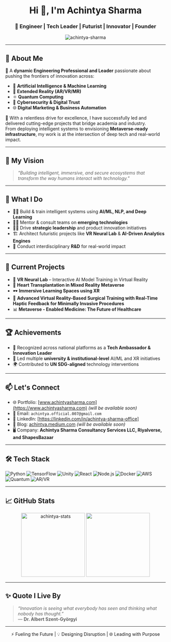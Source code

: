 <h1 align="center">Hi 👋, I'm Achintya Sharma</h1>
<h3 align="center">🚀 Engineer | Tech Leader | Futurist | Innovator | Founder</h3>

<p align="center">
  <img src="https://komarev.com/ghpvc/?username=achintya-sharma&label=Profile+Views&color=0e75b6&style=flat" alt="achintya-sharma" />
</p>

---

## 🌟 About Me

🔧 A **dynamic Engineering Professional and Leader** passionate about pushing the frontiers of innovation across:

- 🤖 **Artificial Intelligence & Machine Learning**  
- 🧠 **Extended Reality (AR/VR/MR)**  
- ⚛️ **Quantum Computing**  
- 🔐 **Cybersecurity & Digital Trust**  
- 🌐 **Digital Marketing & Business Automation**

🎯 With a relentless drive for excellence, I have successfully led and delivered cutting-edge projects that bridge academia and industry.  
From deploying intelligent systems to envisioning **Metaverse-ready infrastructure**, my work is at the intersection of deep tech and real-world impact.

---

## 🧠 My Vision

> *"Building intelligent, immersive, and secure ecosystems that transform the way humans interact with technology."*

---

## 🚀 What I Do

- 👨‍💻 Build & train intelligent systems using **AI/ML, NLP, and Deep Learning**
- 🧑‍🏫 Mentor & consult teams on **emerging technologies**
- 🧑‍💼 Drive **strategic leadership** and product innovation initiatives
- 🏗️ Architect futuristic projects like **VR Neural Lab** & **AI-Driven Analytics Engines**
- 🧪 Conduct interdisciplinary **R&D** for real-world impact

---

## 💼 Current Projects

- 🔬 **VR Neural Lab** – Interactive AI Model Training in Virtual Reality  
- 🔐 **Heart Transplantation in Mixed Reality Metaverse**  
- 🕶️ **Immersive Learning Spaces using XR**  
- 🤝 **Advanced Virtual Reality-Based Surgical Training with Real-Time Haptic Feedback for Minimally Invasive Procedures**  
- 📊 **Metaverse - Enabled Medicine: The Future of Healthcare**

---

## 🏆 Achievements

- 🏅 Recognized across national platforms as a **Tech Ambassador & Innovation Leader**
- 🥇 Led multiple **university & institutional-level** AI/ML and XR initiatives
- 🌍 Contributed to **UN SDG-aligned** technology interventions

---

## 📫 Let's Connect

- 🌐 Portfolio: [www.achintyasharma.com](https://www.achintyasharma.com) *(will be available soon)*
- 📧 Email: `achintya.official.007@gmail.com`
- 💼 LinkedIn: [https://linkedin.com/in/achintya-sharma-office]
- 🧠 Blog: [achintya.medium.com](https://medium.com/@achintya) *(will be available soon)*
- 🖥️ Company: **Achintya Sharma Consultancy Services LLC, Riyalverse, and ShapesBazaar**  

---

## 🛠️ Tech Stack

![Python](https://img.shields.io/badge/Python-3776AB?style=flat&logo=python&logoColor=white)
![TensorFlow](https://img.shields.io/badge/TensorFlow-FF6F00?style=flat&logo=tensorflow&logoColor=white)
![Unity](https://img.shields.io/badge/Unity-100000?style=flat&logo=unity&logoColor=white)
![React](https://img.shields.io/badge/React-20232A?style=flat&logo=react&logoColor=61DAFB)
![Node.js](https://img.shields.io/badge/Node.js-339933?style=flat&logo=node.js&logoColor=white)
![Docker](https://img.shields.io/badge/Docker-2496ED?style=flat&logo=docker&logoColor=white)
![AWS](https://img.shields.io/badge/AWS-232F3E?style=flat&logo=amazon-aws&logoColor=white)
![Quantum](https://img.shields.io/badge/Qiskit-6929C4?style=flat&logo=Qiskit&logoColor=white)
![AR/VR](https://img.shields.io/badge/AR/VR-MixedReality-blueviolet)

---

## 📈 GitHub Stats

<p align="center">
  <img src="https://github-readme-stats.vercel.app/api?username=achintya-sharma&show_icons=true&theme=react&count_private=true" alt="achintya-stats" height="200" />
  <img src="https://github-readme-streak-stats.herokuapp.com?user=achintya-sharma&theme=react" height="200"/>
</p>

---

## ✨ Quote I Live By

> *“Innovation is seeing what everybody has seen and thinking what nobody has thought.”*  
> — **Dr. Albert Szent-Györgyi**

---

<p align="center">
  ⚡ Fueling the Future | 💡 Designing Disruption | 🌐 Leading with Purpose
</p>
